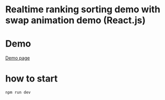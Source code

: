 # Realtime ranking sorting demo with swap animation demo (React.js)

# Demo
[Demo page](https://linmasahiro.github.io/ranking_sorting_swap_animation_demo_react_js/dist/)

# how to start
```
npm run dev
```